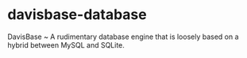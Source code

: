 # davisbase-database
DavisBase ~ A rudimentary database engine that is loosely based on a hybrid between MySQL and SQLite.
